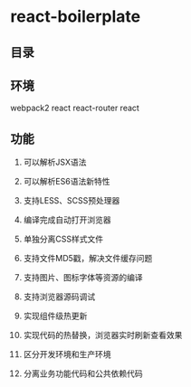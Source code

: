 # react-boilerplate

## 目录

## 环境
webpack2
react
react-router
react

## 功能

1. 可以解析JSX语法

2. 可以解析ES6语法新特性

3. 支持LESS、SCSS预处理器

4. 编译完成自动打开浏览器

5. 单独分离CSS样式文件

6. 支持文件MD5戳，解决文件缓存问题

7. 支持图片、图标字体等资源的编译

8. 支持浏览器源码调试

9. 实现组件级热更新

10. 实现代码的热替换，浏览器实时刷新查看效果

11. 区分开发环境和生产环境

12. 分离业务功能代码和公共依赖代码

